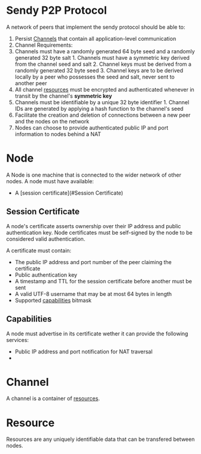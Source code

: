 # Sendy P2P Protocol
A network of peers that implement the sendy protocol should be able to:

 1. Persist [Channels](#Channel) that contain all application-level communication 
  1. Channel Requirements:
   1. Channels must have a randomly generated 64 byte seed and a randomly generated 32 byte salt
    1. Channels must have a symmetric key derived from the channel seed and salt
    2. Channel keys must be derived from a randomly generated 32 byte seed
    3. Channel keys are to be derived locally by a peer who possesses the seed and salt, never sent to another peer
   2. All channel [resources](#Resource) must be encrypted and authenticated whenever in transit by the channel's **symmetric key**
   3. Channels must be identifiable by a unique 32 byte identifier
    1. Channel IDs are generated by applying a hash function to the channel's seed
 2. Facilitate the creation and deletion of connections between a new peer and the nodes on the network
  1. Nodes can choose to provide authenticated public IP and port information to nodes behind a NAT


# Node
A Node is one machine that is connected to the wider network of other nodes.
A node must have available:
 * A [session certificate](#Session Certificate)
 

## Session Certificate
A node's certificate asserts ownership over their IP address and public authentication key.
Node certificates must be self-signed by the node to be considered valid authentication.

A certificate must contain:
 * The public IP address and port number of the peer claiming the certificate
 * Public authentication key
 * A timestamp and TTL for the session certificate before another must be sent
 * A valid UTF-8 username that may be at most 64 bytes in length
 * Supported [capabilities](#Capabilities) bitmask

## Capabilities
A node must advertise in its certificate wether it can provide the following services:
 * Public IP address and port notification for NAT traversal
 * 

# Channel
A channel is a container of [resources](#Resource).

# Resource
Resources are any uniquely identifiable data that can be transfered between nodes.
